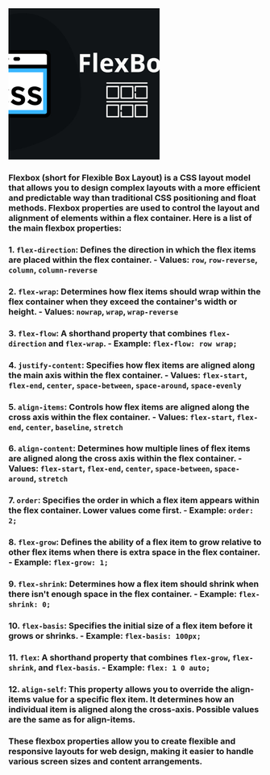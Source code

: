 <img src="image.jpg" alt="FlexBox" width="300" height="300" style="object-fit:cover;">

### Flexbox (short for Flexible Box Layout) is a CSS layout model that allows you to design complex layouts with a more efficient and predictable way than traditional CSS positioning and float methods. Flexbox properties are used to control the layout and alignment of elements within a flex container. Here is a list of the main flexbox properties:

###  1. `flex-direction`: Defines the direction in which the flex items are placed within the flex container. - Values: `row`, `row-reverse`, `column`, `column-reverse`

###  2. `flex-wrap`: Determines how flex items should wrap within the flex container when they exceed the container's width or height. - Values: `nowrap`, `wrap`, `wrap-reverse`

###  3. `flex-flow`: A shorthand property that combines `flex-direction` and `flex-wrap`. - Example: `flex-flow: row wrap;`

###  4. `justify-content`: Specifies how flex items are aligned along the main axis within the flex container. - Values: `flex-start`, `flex-end`, `center`, `space-between`, `space-around`, `space-evenly`

###  5. `align-items`: Controls how flex items are aligned along the cross axis within the flex container. - Values: `flex-start`, `flex-end`, `center`, `baseline`, `stretch`

###  6. `align-content`: Determines how multiple lines of flex items are aligned along the cross axis within the flex container. - Values: `flex-start`, `flex-end`, `center`, `space-between`, `space-around`, `stretch`

###  7. `order`: Specifies the order in which a flex item appears within the flex container. Lower values come first. - Example: `order: 2;`

###  8. `flex-grow`: Defines the ability of a flex item to grow relative to other flex items when there is extra space in the flex container. - Example: `flex-grow: 1;`

###  9. `flex-shrink`: Determines how a flex item should shrink when there isn't enough space in the flex container. - Example: `flex-shrink: 0;`

###  10. `flex-basis`: Specifies the initial size of a flex item before it grows or shrinks. - Example: `flex-basis: 100px;`

###  11. `flex`: A shorthand property that combines `flex-grow`, `flex-shrink`, and `flex-basis`. - Example: `flex: 1 0 auto;`

###  12. `align-self`: This property allows you to override the align-items value for a specific flex item. It determines how an individual item is aligned along the cross-axis. Possible values are the same as for align-items.

###  These flexbox properties allow you to create flexible and responsive layouts for web design, making it easier to handle various screen sizes and content arrangements.